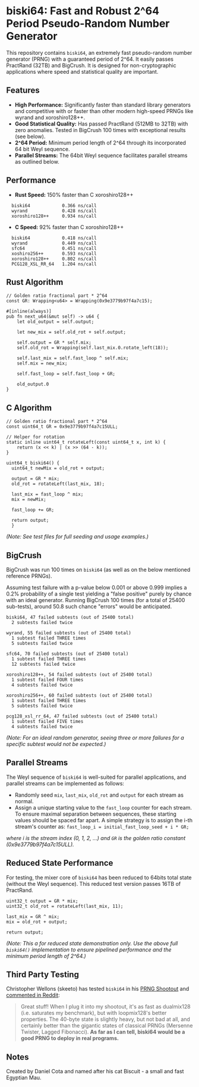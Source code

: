 # biski64: Fast and Robust 2^64 Period Pseudo-Random Number Generator

This repository contains `biski64`, an extremely fast pseudo-random number generator (PRNG) with a guaranteed period of 2^64. It easily passes PractRand (32TB) and BigCrush. It is designed for non-cryptographic applications where speed and statistical quality are important.

## Features

* **High Performance:** Significantly faster than standard library generators and competitive with or faster than other modern high-speed PRNGs like wyrand and xoroshiro128++.
* **Good Statistical Quality:** Has passed PractRand (512MB to 32TB) with zero anomalies. Tested in BigCrush 100 times with exceptional results (see below).
* **2^64 Period:** Minimum period length of 2^64 through its incorporated 64 bit Weyl sequence.
* **Parallel Streams:** The 64bit Weyl sequence facilitates parallel streams as outlined below.

## Performance

* **Rust Speed:** 150% faster than C xoroshiro128++
```
  biski64            0.366 ns/call
  wyrand             0.428 ns/call
  xoroshiro128++     0.934 ns/call
```

* **C Speed:** 92% faster than C xoroshiro128++
```
  biski64            0.418 ns/call
  wyrand             0.449 ns/call
  sfc64              0.451 ns/call
  xoshiro256++       0.593 ns/call
  xoroshiro128++     0.802 ns/call
  PCG128_XSL_RR_64   1.204 ns/call
```

## Rust Algorithm

```
// Golden ratio fractional part * 2^64
const GR: Wrapping<u64> = Wrapping(0x9e3779b97f4a7c15);

#[inline(always)]
pub fn next_u64(&mut self) -> u64 {
    let old_output = self.output;

    let new_mix = self.old_rot + self.output;

    self.output = GR * self.mix;
    self.old_rot = Wrapping(self.last_mix.0.rotate_left(18));

    self.last_mix = self.fast_loop ^ self.mix;
    self.mix = new_mix;

    self.fast_loop = self.fast_loop + GR;

    old_output.0
}
```


## C Algorithm

```
// Golden ratio fractional part * 2^64
const uint64_t GR = 0x9e3779b97f4a7c15ULL;

// Helper for rotation
static inline uint64_t rotateLeft(const uint64_t x, int k) {
    return (x << k) | (x >> (64 - k));
}

uint64_t biski64() {
  uint64_t newMix = old_rot + output;

  output = GR * mix;
  old_rot = rotateLeft(last_mix, 18);

  last_mix = fast_loop ^ mix; 
  mix = newMix;

  fast_loop += GR;

  return output;
  }
```
*(Note: See test files for full seeding and usage examples.)*


## BigCrush

BigCrush was run 100 times on `biski64` (as well as on the below mentioned reference PRNGs).

Assuming test failure with a p-value below 0.001 or above 0.999 implies a 0.2% probability of a single test yielding a "false positive" purely by chance with an ideal generator. Running BigCrush 100 times (for a total of 25400 sub-tests), around 50.8 such chance "errors" would be anticipated.

```
biski64, 47 failed subtests (out of 25400 total)
  2 subtests failed twice

wyrand, 55 failed subtests (out of 25400 total)
  1 subtest failed THREE times
  5 subtests failed twice

sfc64, 70 failed subtests (out of 25400 total)
  1 subtest failed THREE times
  12 subtests failed twice

xoroshiro128++, 54 failed subtests (out of 25400 total)
  1 subtest failed FOUR times
  4 subtests failed twice

xoroshiro256++, 60 failed subtests (out of 25400 total)
  1 subtest failed THREE times
  5 subtests failed twice

pcg128_xsl_rr_64, 47 failed subtests (out of 25400 total)
  1 subtest failed FIVE times
  4 subtests failed twice
```
*(Note: For an ideal random generator, seeing three or more failures for a specific subtest would not be expected.)*




## Parallel Streams

The Weyl sequence of `biski64` is well-suited for parallel applications, and parallel streams can be implemented as follows:
* Randomly seed `mix`, `last_mix`, `old_rot` and `output` for each stream as normal.
* Assign a unique starting value to the `fast_loop` counter for each stream. To ensure maximal separation between sequences, these starting values should be spaced far apart. A simple strategy is to assign the i-th stream's counter as:
```fast_loop_i = initial_fast_loop_seed + i * GR;```

*where i is the stream index (0, 1, 2, ...) and `GR` is the golden ratio constant (0x9e3779b97f4a7c15ULL).*


## Reduced State Performance

For testing, the mixer core of `biski64` has been reduced to 64bits total state (without the Weyl sequence).  This reduced test version passes 16TB of PractRand.

```
uint32_t output = GR * mix;
uint32_t old_rot = rotateLeft(last_mix, 11);

last_mix = GR ^ mix;
mix = old_rot + output;

return output;
```

*(Note: This a for reduced state demonstration only. Use the above full `biski64()` implementation to ensure pipelined performance and the minimum period length of 2^64.)*

## Third Party Testing

Christopher Wellons (skeeto) has tested `biski64` in his [PRNG Shootout](https://github.com/skeeto/prng64-shootout/commit/b018d283) and [commented in Reddit](https://www.reddit.com/r/C_Programming/comments/1kvhgmh/comment/muc3uvb/?context=3):

>Great stuff! When I plug it into my shootout, it's as fast as dualmix128 (i.e. saturates my benchmark), but with loopmix128's better properties. The 40-byte state is slightly heavy, but not bad at all, and certainly better than the gigantic states of classical PRNGs (Mersenne Twister, Lagged Fibonacci). **As far as I can tell, biski64 would be a good PRNG to deploy in real programs.**


## Notes
Created by Daniel Cota and named after his cat Biscuit - a small and fast Egyptian Mau.
